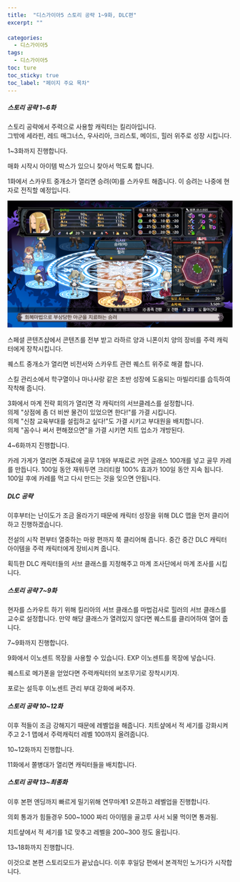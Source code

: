 ```yaml
---
title:  "디스가이아5 스토리 공략 1~9화, DLC편"
excerpt: ""

categories:
  - 디스가이아5
tags:
  - 디스가이아5
toc: ture
toc_sticky: true
toc_label: "페이지 주요 목차"
---
```


##### 스토리 공략 1~6화

스토리 공략에서 주력으로 사용할 캐릭터는 킬리아입니다.  
그밖에 세라핀, 레드 매그너스, 우사리아, 크리스토, 메이드, 힐러 위주로 성장 시킵니다.

1~3화까지 진행합니다.

매화 시작시 아이템 박스가 있으니 찾아서 먹도록 합니다.

1화에서 스카우트 중개소가 열리면 승려(여)를 스카우트 해줍니다. 이 승려는 나중에 현자로 전직할 예정입니다.

![scout](/assets/images/disgaea5/healer.png)

스페셜 콘텐츠샵에서 콘텐츠를 전부 받고 라하르 양과 니폰이치 양의 장비를 주력 캐릭터에게 장착시킵니다.

퀘스트 중개소가 열리면 비전서와 스카우트 관련 퀘스트 위주로 해결 합니다.

스킬 관리소에서 학구열이나 마나사랑 같은 초반 성장에 도움되는 마빌리티를 습득하여 작착해 줍니다.

3화에서 마계 전략 회의가 열리면 각 캐릭터의 서브클레스를 설정합니다.  
의제 "상점에 좀 더 비싼 물건이 있었으면 한다!"를 가결 시킵니다.  
의제 "신참 교육부대를 설립하고 싶다!"도 가결 시키고 부대원을 배치합니다.  
의제 "꼼수나 써서 편해졌으면"을 가결 시키면 치트 업소가 개방된다.

4~6화까지 진행합니다.

카레 가게가 열리면 주재료에 골무 1개와 부재료로 커먼 글래스 100개를 넣고 골무 카레를 만듭니다. 100일 동안 재워두면 크리티컬 100% 효과가 100일 동안 지속 됩니다. 100일 후에 카레를 먹고 다시 만드는 것을 잊으면 안됩니다.

##### DLC 공략

이후부터는 난이도가 조금 올라가기 때문에 캐릭터 성장을 위해 DLC 맵을 먼저 클리어하고 진행하겠습니다.

전설의 시작 편부터 열중하는 마왕 편까지 쭉 클리어해 줍니다. 중간 중간 DLC 캐릭터 아이템을 주력 캐릭터에게 장비시켜 줍니다.

획득한 DLC 캐릭터들의 서브 클래스를 지정해주고 마계 조사단에서 마계 조사를 시킵니다.

##### 스토리 공략 7~9화

현자를 스카우트 하기 위해 킬리아의 서브 클래스를 마법검사로 힐러의 서브 클래스를 교수로 설정합니다. 만약 해당 클래스가 열려있지 않다면 퀘스트를 클리어하여 열어 줍니다.  

7~9화까지 진행합니다.  

9화에서 이노센트 목장을 사용할 수 있습니다. EXP 이노센트를 목장에 넣습니다.  

퀘스트로 메가폰을 얻었다면 주력캐릭터의 보조무기로 장착시키자.

포로는 설득후 이노센트 관리 부대 강화에 써주자.

##### 스토리 공략 10~12화  

이후 적들이 조금 강해지기 때문에 레벨업을 해줍니다. 치트샾에서 적 세기를 강화시켜주고 2-1 맵에서 주력캐릭터 레벨 100까지 올려줍니다.  

10~12화까지 진행합니다.  

11화에서 쫄병대가 열리면 캐릭터들을 배치합니다.  

##### 스토리 공략 13~최종화  

이후 본편 엔딩까지 빠르게 밀기위해 연무마계1 오픈하고 레벨업을 진행합니다.  

의회 통과가 힘들경우 500~1000 짜리 아이템을 골고루 사서 뇌물 먹이면 통과됨.  

치트샾에서 적 세기를 1로 맞추고 레벨을 200~300 정도 올립니다.  

13~18화까지 진행합니다.

이것으로 본편 스토리모드가 끝났습니다. 이후 후일담 편에서 본격적인 노가다가 시작합니다.

